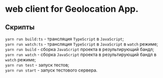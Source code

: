 # web client for Geolocation App.

## Скрипты

`yarn run build:ts` - трансляция `TypeScript` в `JavaScript`;  
`yarn run watch:ts` - трансляция `TypeScript` в `JavaScript` в `watch` режиме;  
`yarn run build` - сборка `JavaScript` проекта в результирующий бандл;  
`yarn run watch` - сборка `JavaScript` проекта в результирующий бандл в `watch` режиме;  
`yarn run test` - запуск тестов;  
`yarn run start` - запуск тестового сервера.
